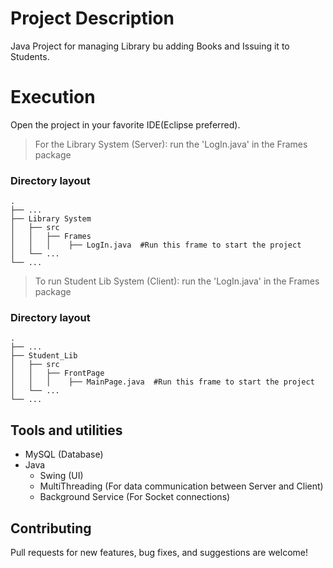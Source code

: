 # Project Description
Java Project for managing Library bu adding Books and Issuing it to Students.

# Execution
Open the project in your favorite IDE(Eclipse preferred).
> For the Library System (Server): run the 'LogIn.java' in the Frames package

### Directory layout

    .
    ├── ...
    ├── Library System                   
    │   ├── src
    │   │   ├── Frames
    │   │   │    ├── LogIn.java  #Run this frame to start the project
    │   └── ...                 
    └── ...
 
> To run Student Lib System (Client): run the 'LogIn.java' in the Frames package

### Directory layout

    .
    ├── ...
    ├── Student_Lib                   
    │   ├── src
    │   │   ├── FrontPage
    │   │   │    ├── MainPage.java  #Run this frame to start the project
    │   └── ...                 
    └── ...
    
    
## Tools and utilities
* MySQL (Database)
* Java
  * Swing (UI)
  * MultiThreading (For data communication between Server and Client)
  * Background Service (For Socket connections)
  
## Contributing

Pull requests for new features, bug fixes, and suggestions are welcome!

